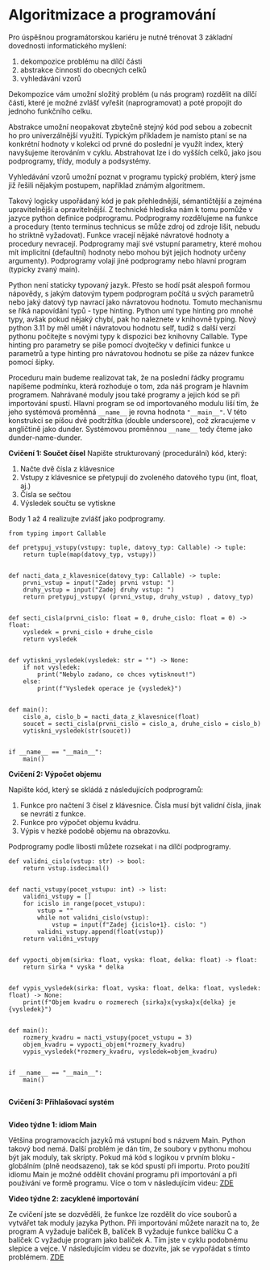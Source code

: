 # Algoritmizace a programování

Pro úspěšnou programátorskou kariéru je nutné trénovat 3 základní dovednosti informatického myšlení:
1. dekompozice problému na dílčí části
2. abstrakce činností do obecných celků
3. vyhledávání vzorů

Dekompozice vám umožní složitý problém (u nás program) rozdělit na dílčí části, které je možné zvlášť vyřešit (naprogramovat) a poté propojit do jednoho funkčního celku. 

Abstrakce umožní neopakovat zbytečně stejný kód pod sebou a zobecnit ho pro univerzálnější využití. Typickým příkladem je namísto ptaní se na konkrétní hodnoty v kolekci od prvné do poslední je využít index, který navyšujeme iterováním v cyklu. Abstrahovat lze i do vyšších celků, jako jsou podprogramy, třídy, moduly a podsystémy.

Vyhledávání vzorů umožní poznat v programu typický problém, který jsme již řešili nějakým postupem, například známým algoritmem.

Takový logicky uspořádaný kód je pak přehlednější, sémantičtější a zejména upravitelnější a opravitelnější. Z technické hlediska nám k tomu pomůže v jazyce python definice podprogramu. Podprogramy rozdělujeme na funkce a procedury (tento terminus technicus se může zdroj od zdroje lišit, nebudu ho striktně vyžadovat). Funkce vracejí nějaké návratové hodnoty a procedury nevracejí. Podprogramy mají své vstupní parametry, které mohou mít implicitní (defaultní) hodnoty nebo mohou být jejich hodnoty určeny argumenty). Podprogramy volají jiné podprogramy nebo hlavní program (typicky zvaný main). 

Python není staticky typovaný jazyk. Přesto se hodí psát alespoň formou nápovědy, s jakým datovým typem podprogram počítá u svých parametrů nebo jaký datový typ navrací jako návratovou hodnotu. Tomuto mechanismu se říká napovídání typů - type hinting. Python umí type hinting pro mnohé typy, avšak pokud nějaký chybí, pak ho naleznete v knihovně typing. Nový python 3.11 by měl umět i návratovou hodnotu self, tudíž s další verzí pythonu počítejte s novými typy k dispozici bez knihovny Callable. Type hinting pro parametry se píše pomocí dvojtečky v definici funkce u parametrů a type hinting pro návratovou hodnotu se píše za název funkce pomocí šipky.

Proceduru main budeme realizovat tak, že na poslední řádky programu napíšeme podmínku, která rozhoduje o tom, zda náš program je hlavním programem. Nahrávané moduly jsou také programy a jejich kód se při importování spustí. Hlavní program se od importovaného modulu liší tím, že jeho systémová proměnná ```__name__``` je rovna hodnota ```"__main__"```. V této konstrukci se píšou dvě podtržítka (double underscore), což zkracujeme v angličtině jako dunder. Systémovou proměnnou ```__name__``` tedy čteme jako dunder-name-dunder.

**Cvičení 1: Součet čísel**
Napište strukturovaný (procedurální) kód, který:
1. Načte dvě čísla z klávesnice
2. Vstupy z klávesnice se přetypují do zvoleného datového typu (int, float, aj.)
3. Čísla se sečtou
4. Výsledek součtu se vytiskne

Body 1 až 4 realizujte zvlášť jako podprogramy.

```
from typing import Callable

def pretypuj_vstupy(vstupy: tuple, datovy_typ: Callable) -> tuple:
    return tuple(map(datovy_typ, vstupy))


def nacti_data_z_klavesnice(datovy_typ: Callable) -> tuple:
    prvni_vstup = input("Zadej prvni vstup: ")
    druhy_vstup = input("Zadej druhy vstup: ")
    return pretypuj_vstupy( (prvni_vstup, druhy_vstup) , datovy_typ)


def secti_cisla(prvni_cislo: float = 0, druhe_cislo: float = 0) -> float:
    vysledek = prvni_cislo + druhe_cislo
    return vysledek


def vytiskni_vysledek(vysledek: str = "") -> None:
    if not vysledek:
        print("Nebylo zadano, co chces vytisknout!")
    else:
        print(f"Vysledek operace je {vysledek}")


def main():
    cislo_a, cislo_b = nacti_data_z_klavesnice(float)           
    soucet = secti_cisla(prvni_cislo = cislo_a, druhe_cislo = cislo_b)
    vytiskni_vysledek(str(soucet))


if __name__ == "__main__":
    main()
```

**Cvičení 2: Výpočet objemu**

Napište kód, který se skládá z následujících podprogramů:

1. Funkce pro načtení 3 čísel z klávesnice. Čísla musí být validní čísla, jinak se nevrátí z funkce.
2. Funkce pro výpočet objemu kvádru.
3. Výpis v hezké podobě objemu na obrazovku.

Podprogramy podle libosti můžete rozsekat i na dílčí podprogramy.

```
def validni_cislo(vstup: str) -> bool:
    return vstup.isdecimal()


def nacti_vstupy(pocet_vstupu: int) -> list:
    validni_vstupy = []
    for icislo in range(pocet_vstupu):
        vstup = ""
        while not validni_cislo(vstup):
            vstup = input(f"Zadej {icislo+1}. cislo: ")
        validni_vstupy.append(float(vstup))
    return validni_vstupy


def vypocti_objem(sirka: float, vyska: float, delka: float) -> float:
    return sirka * vyska * delka


def vypis_vysledek(sirka: float, vyska: float, delka: float, vysledek: float) -> None:
    print(f"Objem kvadru o rozmerech {sirka}x{vyska}x{delka} je {vysledek}")


def main():
    rozmery_kvadru = nacti_vstupy(pocet_vstupu = 3)
    objem_kvadru = vypocti_objem(*rozmery_kvadru)
    vypis_vysledek(*rozmery_kvadru, vysledek=objem_kvadru)


if __name__ == "__main__":
    main()
    
```

**Cvičení 3: Přihlašovací systém**

```

```

**Video týdne 1: idiom Main**

Většina programovacích jazyků má vstupní bod s názvem Main. Python takový bod nemá. Další problém je dán tím, že soubory v pythonu mohou být jak moduly, tak skripty. Pokud má kód s logikou v prvním bloku - globálním (plně neodsazeno), tak se kód spustí při importu. Proto použití idiomu Main je možné oddělit chování programu při importování a při používání ve formě programu. Více o tom v následujícím videu: [ZDE](https://www.youtube.com/watch?v=g_wlZ9IhbTs)

**Video týdne 2: zacyklené importování**

Ze cvičení jste se dozvěděli, že funkce lze rozdělit do více souborů a vytvářet tak moduly jazyka Python. Při importování můžete narazit na to, že program A vyžaduje balíček B, balíček B vyžaduje funkce balíčku C a balíček C vyžaduje program jako balíček A. Tím jste v cyklu podobnému slepice a vejce. V následujícím videu se dozvíte, jak se vypořádat s tímto problémem. [ZDE](https://www.youtube.com/watch?v=UnKa_t-M_kM)
